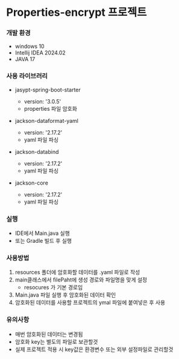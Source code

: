 # Properties-encrypt 프로젝트

### 개발 환경
- windows 10
- Intellij IDEA 2024.02
- JAVA 17

### 사용 라이브러리
- jasypt-spring-boot-starter
  - version: '3.0.5'
  - properties 파일 암호화

- jackson-dataformat-yaml
  - version: '2.17.2'
  - yaml 파일 파싱

- jackson-databind
  - version: '2.17.2'
  - yaml 파일 파싱

- jackson-core
  - version: '2.17.2'
  - yaml 파일 파싱


### 실행
- IDE에서 Main.java 실행
- 또는 Gradle 빌드 후 실행 

### 사용방법
1. resources 폴더에 암호화할 데이터를 .yaml 파일로 작성
2. main클래스에서 filePaht에 생성 경로와 파일명을 맞게 설정
    - resocures 가 기본 경로임
3. Main.java 파일 실행 후 암호화된 데이터 확인
4. 암호화된 데이터를 사용할 프로젝트의 ymal 파일에 붙여넣은 후 사용


### 유의사항
- 매번 암호화된 데이터는 변경됨
- 암호화 key는 별도의 파일로 보관할것
- 실제 프로젝트 적용 시 key값은 환경변수 또는 외부 설정파일로 관리할것
